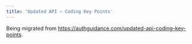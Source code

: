 ```yaml
---
title: 'Updated API – Coding Key Points'
---
```


Being migrated from https://authguidance.com/updated-api-coding-key-points.